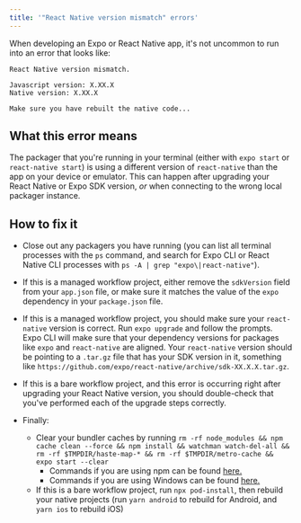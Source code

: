 ```yaml
---
title: '"React Native version mismatch" errors'
---
```


When developing an Expo or React Native app, it's not uncommon to run into an error that looks like:

```
React Native version mismatch.

Javascript version: X.XX.X
Native version: X.XX.X

Make sure you have rebuilt the native code...
```

## What this error means

The packager that you're running in your terminal (either with `expo start` or `react-native start`) is using a different version of `react-native` than the app on your device or emulator. This can happen after upgrading your React Native or Expo SDK version, _or_ when connecting to the wrong local packager instance.

## How to fix it

- Close out any packagers you have running (you can list all terminal processes with the `ps` command, and search for Expo CLI or React Native CLI processes with `ps -A | grep "expo\|react-native"`).

- If this is a managed workflow project, either remove the `sdkVersion` field from your `app.json` file, or make sure it matches the value of the `expo` dependency in your `package.json` file.

- If this is a managed workflow project, you should make sure your `react-native` version is correct. Run `expo upgrade` and follow the prompts. Expo CLI will make sure that your dependency versions for packages like `expo` and `react-native` are aligned. Your `react-native` version should be pointing to a `.tar.gz` file that has your SDK version in it, something like `https://github.com/expo/react-native/archive/sdk-XX.X.X.tar.gz`.

- If this is a bare workflow project, and this error is occurring right after upgrading your React Native version, you should double-check that you've performed each of the upgrade steps correctly.

- Finally:
  - Clear your bundler caches by running `rm -rf node_modules && npm cache clean --force && npm install && watchman watch-del-all && rm -rf $TMPDIR/haste-map-* && rm -rf $TMPDIR/metro-cache && expo start --clear`
     - Commands if you are using npm can be found [here.](clear-cache-macos-linux)
     - Commands if you are using Windows can be found [here.](clear-cache-windows)
  - If this is a bare workflow project, run `npx pod-install`, then rebuild your native projects (run `yarn android` to rebuild for Android, and `yarn ios` to rebuild iOS)
